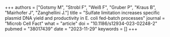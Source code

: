 +++
authors = ["Gotsmy M", "Strobl F", "Weiß F", "Gruber P", "Kraus B", "Mairhofer J", "Zanghellini J."]
title = "Sulfate limitation increases specific plasmid DNA yield and productivity in E. coli fed-batch processes"
journal = "Microb Cell Fact"
what = "article"
doi = "10.1186/s12934-023-02248-2"
pubmed = "38017439"
date = "2023-11-29"
keywords = []
+++

